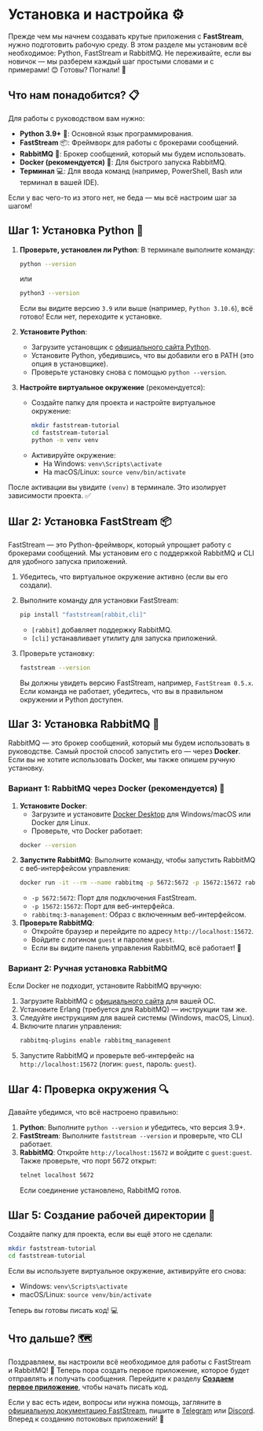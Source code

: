 # Установка и настройка ⚙️

Прежде чем мы начнем создавать крутые приложения с **FastStream**, нужно подготовить рабочую среду. В этом разделе мы установим всё необходимое: Python, FastStream и RabbitMQ. Не переживайте, если вы новичок — мы разберем каждый шаг простыми словами и с примерами! 😊 Готовы? Погнали! 🚀

## Что нам понадобится? 📋

Для работы с руководством вам нужно:

- **Python 3.9+** 🐍: Основной язык программирования.
- **FastStream** 📦: Фреймворк для работы с брокерами сообщений.
- **RabbitMQ** 🐰: Брокер сообщений, который мы будем использовать.
- **Docker (рекомендуется)** 🐳: Для быстрого запуска RabbitMQ.
- **Терминал** 💻: Для ввода команд (например, PowerShell, Bash или терминал в вашей IDE).

Если у вас чего-то из этого нет, не беда — мы всё настроим шаг за шагом!

## Шаг 1: Установка Python 🐍

1. **Проверьте, установлен ли Python**:
   В терминале выполните команду:
   ```bash
   python --version
   ```
   или
   ```bash
   python3 --version
   ```
   Если вы видите версию `3.9` или выше (например, `Python 3.10.6`), всё готово! Если нет, переходите к установке.

2. **Установите Python**:
    - Загрузите установщик с [официального сайта Python](https://www.python.org/downloads/).
    - Установите Python, убедившись, что вы добавили его в PATH (это опция в установщике).
    - Проверьте установку снова с помощью `python --version`.

3. **Настройте виртуальное окружение** (рекомендуется):

    - Создайте папку для проекта и настройте виртуальное окружение:
      ```bash
      mkdir faststream-tutorial
      cd faststream-tutorial
      python -m venv venv
      ```
    - Активируйте окружение:
         - На Windows: `venv\Scripts\activate`
         - На macOS/Linux: `source venv/bin/activate`

После активации вы увидите `(venv)` в терминале. Это изолирует зависимости проекта. ✅

## Шаг 2: Установка FastStream 📦

FastStream — это Python-фреймворк, который упрощает работу с брокерами сообщений. Мы установим его с поддержкой RabbitMQ и CLI для удобного запуска приложений.

1. Убедитесь, что виртуальное окружение активно (если вы его создали).
2. Выполните команду для установки FastStream:
   ```bash
   pip install "faststream[rabbit,cli]"
   ```

      - `[rabbit]` добавляет поддержку RabbitMQ.
      - `[cli]` устанавливает утилиту для запуска приложений.

3. Проверьте установку:
   ```bash
   faststream --version
   ```
   Вы должны увидеть версию FastStream, например, `FastStream 0.5.x`. Если команда не работает, убедитесь, что вы в правильном окружении и Python доступен.

## Шаг 3: Установка RabbitMQ 🐰

RabbitMQ — это брокер сообщений, который мы будем использовать в руководстве. Самый простой способ запустить его — через **Docker**. Если вы не хотите использовать Docker, мы также опишем ручную установку.

### Вариант 1: RabbitMQ через Docker (рекомендуется) 🐳

1. **Установите Docker**:
      - Загрузите и установите [Docker Desktop](https://www.docker.com/products/docker-desktop/) для Windows/macOS или Docker для Linux.
      - Проверьте, что Docker работает:
      ```bash
      docker --version
      ```
2. **Запустите RabbitMQ**:
      Выполните команду, чтобы запустить RabbitMQ с веб-интерфейсом управления:
      ```bash
      docker run -it --rm --name rabbitmq -p 5672:5672 -p 15672:15672 rabbitmq:3-management
      ```
      - `-p 5672:5672`: Порт для подключения FastStream.
      - `-p 15672:15672`: Порт для веб-интерфейса.
      - `rabbitmq:3-management`: Образ с включенным веб-интерфейсом.
3. **Проверьте RabbitMQ**:
      - Откройте браузер и перейдите по адресу `http://localhost:15672`.
      - Войдите с логином `guest` и паролем `guest`.
      - Если вы видите панель управления RabbitMQ, всё работает! 🎉

### Вариант 2: Ручная установка RabbitMQ

Если Docker не подходит, установите RabbitMQ вручную:

1. Загрузите RabbitMQ с [официального сайта](https://www.rabbitmq.com/download.html) для вашей ОС.
2. Установите Erlang (требуется для RabbitMQ) — инструкции там же.
3. Следуйте инструкциям для вашей системы (Windows, macOS, Linux).
4. Включите плагин управления:
   ```bash
   rabbitmq-plugins enable rabbitmq_management
   ```
5. Запустите RabbitMQ и проверьте веб-интерфейс на `http://localhost:15672` (логин: `guest`, пароль: `guest`).

## Шаг 4: Проверка окружения 🔍

Давайте убедимся, что всё настроено правильно:

1. **Python**: Выполните `python --version` и убедитесь, что версия 3.9+.
2. **FastStream**: Выполните `faststream --version` и проверьте, что CLI работает.
3. **RabbitMQ**: Откройте `http://localhost:15672` и войдите с `guest:guest`. Также проверьте, что порт 5672 открыт:
   ```bash
   telnet localhost 5672
   ```
   Если соединение установлено, RabbitMQ готов.

## Шаг 5: Создание рабочей директории 📁

Создайте папку для проекта, если вы ещё этого не сделали:

```bash
mkdir faststream-tutorial
cd faststream-tutorial
```

Если вы используете виртуальное окружение, активируйте его снова:

- Windows: `venv\Scripts\activate`
- macOS/Linux: `source venv/bin/activate`

Теперь вы готовы писать код! 💻

## Что дальше? 🗺️

Поздравляем, вы настроили всё необходимое для работы с FastStream и RabbitMQ! 🎉 Теперь пора создать первое приложение, которое будет отправлять и получать сообщения. Перейдите к разделу [**Создаем первое приложение**](./first_app.md), чтобы начать писать код.

Если у вас есть идеи, вопросы или нужна помощь, загляните в [официальную документацию FastStream](https://faststream.airt.ai/latest/), пишите в [Telegram](https://t.me/python_faststream) или [Discord](https://discord.gg/qFm6aSqq59). Вперед к созданию потоковых приложений! 🚀
